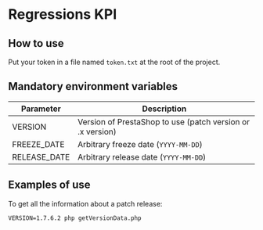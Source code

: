 # Regressions KPI

## How to use

Put your token in a file named `token.txt` at the root of the project.

## Mandatory environment variables

| Parameter   | Description      |
|-------------|----------------- |
| VERSION     | Version of PrestaShop to use (patch version or .x version) |
| FREEZE_DATE | Arbitrary freeze date (`YYYY-MM-DD`) |
| RELEASE_DATE | Arbitrary release date (`YYYY-MM-DD`) |

## Examples of use

To get all the information about a patch release:
```shell script
VERSION=1.7.6.2 php getVersionData.php
```
